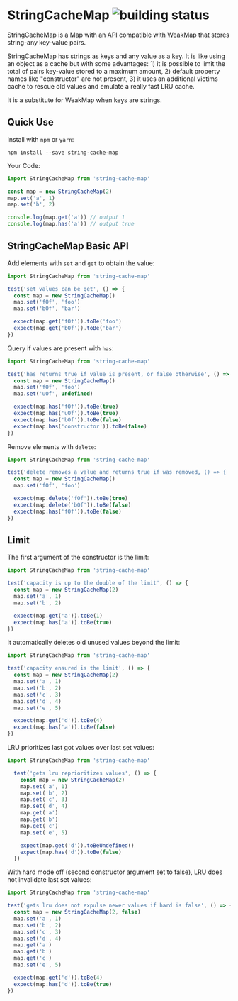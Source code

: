 StringCacheMap ![building status](https://www.travis-ci.org/drpicox/string-cache-map.svg?branch=master)
=============

StringCacheMap is a Map with an API compatible with
[WeakMap](https://developer.mozilla.org/en-US/docs/Web/JavaScript/Reference/Global_Objects/WeakMap)
that stores string-any key-value pairs.

StringCacheMap has strings as keys and any value as a key. It is like using an object as a cache but with some advantages: 1) it is possible to limit the total of pairs key-value stored to a maximum amount, 2) default property names like "constructor" are not present, 3) it uses an additional victims cache to rescue old values and emulate a really fast LRU cache.

It is a substitute for WeakMap when keys are strings.

Quick Use
----------

Install with `npm` or `yarn`:

```
npm install --save string-cache-map
```

Your Code:

```javascript
import StringCacheMap from 'string-cache-map'

const map = new StringCacheMap(2)
map.set('a', 1)
map.set('b', 2)

console.log(map.get('a')) // output 1
console.log(map.has('a')) // output true
```

StringCacheMap Basic API
----------------------------

Add elements with `set` and `get` to obtain the value:

```javascript
import StringCacheMap from 'string-cache-map'

test('set values can be get', () => {
  const map = new StringCacheMap()
  map.set('fOf', 'foo')
  map.set('bOf', 'bar')

  expect(map.get('fOf')).toBe('foo')
  expect(map.get('bOf')).toBe('bar')
})
```

Query if values are present with `has`:

```javascript
import StringCacheMap from 'string-cache-map'

test('has returns true if value is present, or false otherwise', () => {
  const map = new StringCacheMap()
  map.set('fOf', 'foo')
  map.set('uOf', undefined)

  expect(map.has('fOf')).toBe(true)
  expect(map.has('uOf')).toBe(true)
  expect(map.has('bOf')).toBe(false)
  expect(map.has('constructor')).toBe(false)
})
```

Remove elements with `delete`:

```javascript
import StringCacheMap from 'string-cache-map'

test('delete removes a value and returns true if was removed, () => {
  const map = new StringCacheMap()
  map.set('fOf', 'foo')

  expect(map.delete('fOf')).toBe(true)
  expect(map.delete('bOf')).toBe(false)
  expect(map.has('fOf')).toBe(false)
})
```


Limit
------

The first argument of the constructor is the limit:

```javascript
import StringCacheMap from 'string-cache-map'

test('capacity is up to the double of the limit', () => {
  const map = new StringCacheMap(2)
  map.set('a', 1)
  map.set('b', 2)

  expect(map.get('a')).toBe(1)
  expect(map.has('a')).toBe(true)
})
```

It automatically deletes old unused values beyond the limit:

```javascript
import StringCacheMap from 'string-cache-map'

test('capacity ensured is the limit', () => {
  const map = new StringCacheMap(2)
  map.set('a', 1)
  map.set('b', 2)
  map.set('c', 3)
  map.set('d', 4)
  map.set('e', 5)

  expect(map.get('d')).toBe(4)
  expect(map.has('a')).toBe(false)
})
```

LRU prioritizes last got values over last set values:

```javascript
import StringCacheMap from 'string-cache-map'

  test('gets lru reprioritizes values', () => {
    const map = new StringCacheMap(2)
    map.set('a', 1)
    map.set('b', 2)
    map.set('c', 3)
    map.set('d', 4)
    map.get('a')
    map.get('b')
    map.get('c')
    map.set('e', 5)

    expect(map.get('d')).toBeUndefined()
    expect(map.has('d')).toBe(false)
  })
```

With hard mode off (second constructor argument set to false), LRU does not invalidate last set values:

```javascript
import StringCacheMap from 'string-cache-map'

test('gets lru does not expulse newer values if hard is false', () => {
  const map = new StringCacheMap(2, false)
  map.set('a', 1)
  map.set('b', 2)
  map.set('c', 3)
  map.set('d', 4)
  map.get('a')
  map.get('b')
  map.get('c')
  map.set('e', 5)

  expect(map.get('d')).toBe(4)
  expect(map.has('d')).toBe(true)
})
```

